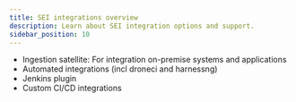 ```yaml
---
title: SEI integrations overview
description: Learn about SEI integration options and support.
sidebar_position: 10
---
```


* Ingestion satellite: For integration on-premise systems and applications
* Automated integrations (incl droneci and harnessng)
* Jenkins plugin
* Custom CI/CD integrations
